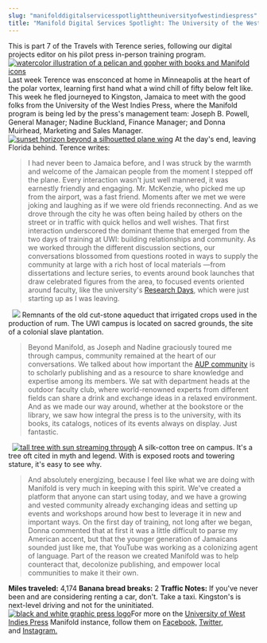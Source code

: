 ```yaml
---
slug: "manifolddigitalservicesspotlighttheuniversityofwestindiespress"
title: "Manifold Digital Services Spotlight: The University of the West Indies Press"
---
```




<!--truncate-->

This is part 7 of the Travels with Terence series, following our digital projects editor on his pilot press in-person training program.[![watercolor illustration of a pelican and gopher with books and Manifold icons](/img/blog/legacy_wp/2019/02/pelican.jpg)](/img/blog/legacy_wp/2019/02/pelican.jpg)Last week Terence was ensconced at home in Minneapolis at the heart of the polar vortex, learning first hand what a wind chill of fifty below felt like. This week he fled&nbsp;journeyed to Kingston, Jamaica to meet with the good folks from the University of the West Indies Press, where the Manifold program is being led by the press's management team: Joseph B. Powell, General Manager; Nadine Buckland, Finance Manager; and Donna Muirhead, Marketing and Sales Manager.[![sunset horizon beyond a silhouetted plane wing](/img/blog/legacy_wp/2019/02/florida.jpg)](/img/blog/legacy_wp/2019/02/florida.jpg) At the day's end, leaving Florida behind. Terence writes:

> I had never been to Jamaica before, and I was struck by the warmth and welcome of the Jamaican people from the moment I stepped off the plane. Every interaction wasn't just well mannered, it was earnestly friendly and engaging. Mr. McKenzie, who picked me up from the airport, was a fast friend. Moments after we met we were joking and laughing as if we were old friends reconnecting. And as we drove through the city he was often being hailed by others on the street or in traffic with quick hellos and well wishes. That first interaction underscored the dominant theme that emerged from the two days of training at UWI: building relationships and community. As we worked through the different discussion sections, our conversations blossomed from questions rooted in ways to supply&nbsp;the community at large with a rich host of local materials —from dissertations and lecture series, to events around book launches that draw celebrated figures from the area, to focused events oriented around faculty, like the university's [Research Days](https://www.mona.uwi.edu/researchdays/), which were just starting up as I was leaving.

 &nbsp; [![](/img/blog/legacy_wp/2019/02/aqueduct.jpg)](/img/blog/legacy_wp/2019/02/aqueduct.jpg) Remnants of the old cut-stone aqueduct that irrigated crops used in the production of rum. The UWI campus&nbsp;is located on sacred grounds, the site of a colonial slave plantation.

> Beyond Manifold, as Joseph and Nadine graciously toured me through campus, community remained at the heart of our conversations. We talked about how important the [AUP community](http://www.aupresses.org/)&nbsp;is to scholarly publishing and as a resource to share knowledge and expertise among its members. We sat with department heads at the outdoor faculty club, where world-renowned experts from different fields can share a drink and exchange ideas in a relaxed environment. And as we made our way around, whether at the bookstore or the library, we saw how integral the press is to the university, with its books, its catalogs, notices of its events always on display. Just fantastic.

 &nbsp; [![tall tree with sun streaming through](/img/blog/legacy_wp/2019/02/cotton-tree.jpg)](/img/blog/legacy_wp/2019/02/cotton-tree.jpg) A silk-cotton tree on campus. It's a tree oft cited in myth and legend. With is exposed roots and towering stature, it's easy to see why.

> And absolutely energizing, because I feel like what we are doing with Manifold is very much in keeping with this spirit. We've created a platform that anyone can start using today, and we have a growing and vested community already exchanging ideas and setting up events and workshops around how best to leverage it in new and important ways. On the first day of training, not long after we began, Donna commented that at first it was a little difficult to parse my American accent, but that the younger generation of Jamaicans sounded just like me, that YouTube was working as a colonizing agent of language. Part of the reason we created Manifold was to help counteract that, decolonize publishing, and empower local communities to make it their own.

**Miles traveled:** 4,174 **Banana bread breaks:** 2 **Traffic Notes:** If you've never been and are considering renting a car, don't. Take a taxi. Kingston's is next-level driving and not for the uninitiated.[![ black and white graphic press logo](/img/blog/legacy_wp/2019/02/UWI_Press@4x.png)](/img/blog/legacy_wp/2019/02/UWI_Press@4x.png)For more on the [University of West Indies Press](https://www.uwipress.com/)&nbsp;Manifold instance, follow them on&nbsp;[Facebook,](http://www.facebook.com/uwipress)&nbsp;[Twitter](https://twitter.com/uwipress), and&nbsp;[Instagram.](https://www.instagram.com/uwipress/) &nbsp;

